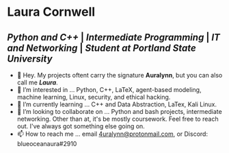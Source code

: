 Laura Cornwell
==============
*Python and C++* | *Intermediate Programming* | *IT and Networking* | *Student at Portland State University*
------------------------------------------------------------------------------------------------------------
- 👋 Hey. My projects oftent carry the signature **Auralynn**, but you can also call me ***Laura***. 
- 👀 I’m interested in ... Python, C++, LaTeX, agent-based modeling, machine learning, Linux, security, and ethical hacking.
- 🌱 I’m currently learning ... C++ and Data Abstraction, LaTex, Kali Linux.
- 💞️ I’m looking to collaborate on ... Python and bash projects, intermediate networking. Other than at, it's be mostly coursework. Feel free to reach out. I've always got something else going on.
- 📫 How to reach me ... email 4uralynn@protonmail.com, or Discord: blueoceanaura#2910

<!---
4uralynn/4uralynn is a ✨ special ✨ repository because its `README.md` (this file) appears on your GitHub profile.
You can click the Preview link to take a look at your changes.
--->
